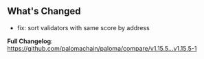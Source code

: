 ## What's Changed

- fix: sort validators with same score by address

**Full Changelog**: <https://github.com/palomachain/paloma/compare/v1.15.5...v1.15.5-1>
